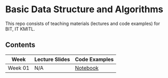# Basic Data Structure and Algorithms

This repo consists of teaching materials (lectures and code examples) for BIT, IT KMITL.

## Contents
|Week|Lecture Slides|Code Examples|
|---|---|---|
|Week 01| N/A |[Notebook](https://nbviewer.jupyter.org/github/noswolf/DSA_BIT/blob/master/Week1/DSA_Week1.ipynb)|
